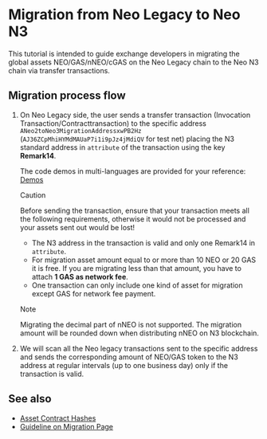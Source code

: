 # Migration from Neo Legacy to Neo N3

This tutorial is intended to guide exchange developers in migrating the global assets NEO/GAS/nNEO/cGAS on the Neo Legacy chain to the Neo N3 chain via transfer transactions.

## Migration process flow

1. On Neo Legacy side, the user sends a transfer transaction (Invocation Transaction/Contracttransaction) to the specific address `ANeo2toNeo3MigrationAddressxwPB2Hz` (`AJ36ZCpMhiHYMdMAUaP7i1i9pJz4jMdiQV` for test net) placing the N3 standard address in `attribute` of the transaction using the key **Remark14**. 

   The code demos in multi-languages are provided for your reference: [Demos](https://github.com/neo-ngd/sdkDemo)

   > [!Caution]
   >
   > Before sending the transaction, ensure that your transaction meets all the following requirements, otherwise it would not be processed and your assets sent out would be lost!
   >
   > - The N3 address in the transaction is valid and only one Remark14 in `attribute`.
   > - For migration asset amount equal to or more than 10 NEO or 20 GAS it is free. If you are migrating less than that amount, you have to attach **1 GAS as network fee**. 
   > - One transaction can only include one kind of asset for migration except GAS for network fee payment. 

   > [!Note]
   >
   > Migrating the decimal part of nNEO is not supported. The migration amount will be rounded down when distributing nNEO on N3 blockchain. 

2. We will scan all the Neo legacy transactions sent to the specific address and sends the corresponding amount of NEO/GAS token to the N3 address at regular intervals (up to one business day) only if the transaction is valid.

## See also

- [Asset Contract Hashes](https://github.com/neo-ngd/sdkDemo/blob/master/contracthash.md)
- [Guideline on Migration Page](migration-guide.md)
